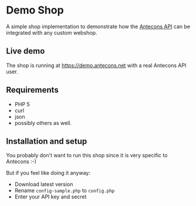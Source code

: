 Demo Shop
=========

A simple shop implementation to demonstrate how the [Antecons
API](https://api.antecons.net) can be integrated with any custom webshop.

Live demo
---------

The shop is running at https://demo.antecons.net with a real Antecons API user.

Requirements
------------

* PHP 5
* curl
* json
* possibly others as well.

Installation and setup
----------------------

You probably don't want to run this shop since it is very specific to Antecons
:-)

But if you feel like doing it anyway:

* Download latest version
* Rename `config-sample.php` to `config.php`
* Enter your API key and secret
